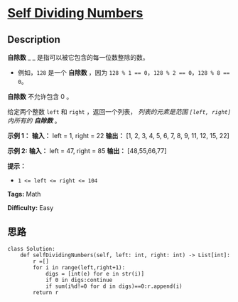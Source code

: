# [Self Dividing Numbers][title]

## Description

**自除数** _ _ 是指可以被它包含的每一位数整除的数。

  * 例如，`128` 是一个 **自除数** ，因为 `128 % 1 == 0`，`128 % 2 == 0`，`128 % 8 == 0`。

**自除数** 不允许包含 0 。

给定两个整数 `left` 和 `right` ，返回一个列表， _列表的元素是范围  `[left, right]` 内所有的 **自除数**_ 。



**示例 1：**
            **输入：** left = 1, right = 22    **输出：** [1, 2, 3, 4, 5, 6, 7, 8, 9, 11, 12, 15, 22]    

**示例 2:**
            **输入：** left = 47, right = 85    **输出：** [48,55,66,77]    



**提示：**

  * `1 <= left <= right <= 104`


**Tags:** Math

**Difficulty:** Easy

## 思路

``` python3
class Solution:
    def selfDividingNumbers(self, left: int, right: int) -> List[int]:
        r =[]
        for i in range(left,right+1):
            digs = [int(e) for e in str(i)]
            if 0 in digs:continue
            if sum(i%d!=0 for d in digs)==0:r.append(i)
        return r
```

[title]: https://leetcode-cn.com/problems/self-dividing-numbers
